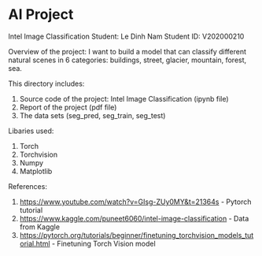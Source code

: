 # AI Project
Intel Image Classification
Student: Le Dinh Nam
Student ID: V202000210

Overview of the project: I want to build a model that can classify different natural scenes in 6 categories: buildings, street, glacier, mountain, forest, sea.

This directory includes:
1. Source code of the project: Intel Image Classification (ipynb file)
2. Report of the project (pdf file)
3. The data sets (seg_pred, seg_train, seg_test)

Libaries used:
1. Torch
2. Torchvision
3. Numpy
4. Matplotlib

References:
1. https://www.youtube.com/watch?v=GIsg-ZUy0MY&t=21364s - Pytorch tutorial 
2. https://www.kaggle.com/puneet6060/intel-image-classification - Data from Kaggle
3. https://pytorch.org/tutorials/beginner/finetuning_torchvision_models_tutorial.html - Finetuning Torch Vision model 
